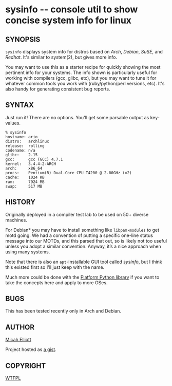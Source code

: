 sysinfo -- console util to show concise system info for linux
=============================================================

## SYNOPSIS
`sysinfo` displays system info for distros based on _Arch_, _Debian_, _SuSE_,
and _Redhat_. It's similar to system(2), but gives more info.

You may want to use this as a starter recipe for quickly showing the most
pertinent info for your systems. The info shown is particularly useful for
working with compilers (gcc, glibc, etc), but you may want to tune it for
whatever common tools you work with (ruby/python/perl versions, etc). It's
also handy for generating consistent bug reports.

## SYNTAX
Just run it! There are no options. You'll get some parsable output as
key-values.

    % sysinfo
    hostname: ario
    distro:   archlinux
    release:  rolling
    codename: n/a
    glibc:    2.15
    gcc:      gcc (GCC) 4.7.1
    kernel:   3.4.4-2-ARCH
    arch:     x86_64
    procs:    Pentium(R) Dual-Core CPU T4200 @ 2.00GHz (x2)
    cache:    1024 KB
    ram:      7924 MB
    swap:     517 MB

## HISTORY
Originally deployed in a compiler test lab to be used on 50+ diverse machines.

For Debian\* you may have to install something like `libpam-modules` to get
motd going. We had a convention of putting a specific one-line status message
into our MOTDs, and this parsed that out, so is likely not too useful unless
you adopt a similar convention. Anyway, it’s a nice approach when using many
systems.

Note that there is also an `apt`-installable GUI tool called _sysinfo_, but I
think this existed first so I'll just keep with the name.

Much more could be done with the
[Platform Python library](http://downloads.egenix.com/python/platform.py)
if you want to take the concepts here and apply to more OSes.

## BUGS
This has been tested recently only in Arch and Debian.

## AUTHOR
[Micah Elliott](http://MicahElliott.com)

Project hosted as [a gist](https://gist.github.com/719620 "sysinfo on github").

## COPYRIGHT
[WTFPL](http://sam.zoy.org "WTF Public License")
